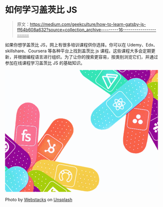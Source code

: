 # 如何学习盖茨比 JS

> 原文：<https://medium.com/geekculture/how-to-learn-gatsby-js-ff64b608a632?source=collection_archive---------16----------------------->

如果你想学盖茨比 JS，网上有很多培训课程供你选择。你可以在 Udemy、Edx、skillshare、Coursera 等各种平台上找到盖茨比 js 课程。这些课程大多会定期更新，并根据编程语言进行组织。为了让你的搜索更容易，按类别浏览它们，并通过参加在线课程学习盖茨比 JS 的基础知识。

![](img/4e982d641efc9e8cf71248706ecc5184.png)

Photo by [Webstacks](https://unsplash.com/@webstacks?utm_source=medium&utm_medium=referral) on [Unsplash](https://unsplash.com?utm_source=medium&utm_medium=referral)